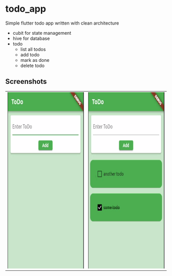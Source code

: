 # todo_app
Simple flutter todo app written with clean architecture
  - cubit for state management
  - hive for database
  - todo 
    - list all todos
    - add todo
    - mark as done
    - delete todo

## Screenshots 
<table>
  <tr>
    <td><img src="screenshots/screen1.png" width=318  height=552></td>
    <td><img src="screenshots/screen2.png" width=318  height=552></td>
     </tr>
 </table>
